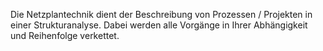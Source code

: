 Die Netzplantechnik dient der Beschreibung von Prozessen / Projekten in einer Strukturanalyse. Dabei werden alle Vorgänge in Ihrer Abhängigkeit und Reihenfolge verkettet.